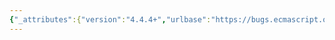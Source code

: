```yaml
---
{"_attributes":{"version":"4.4.4+","urlbase":"https://bugs.ecmascript.org/","maintainer":"dherman@mozilla.com"},"bug":{"bug_id":2920,"creation_ts":"2014-05-29 15:05:00 -0700","short_desc":"Initialize function expression name","delta_ts":"2015-07-10 08:34:18 -0700","product":"Draft for 6th Edition","component":"technical issue","version":"Rev 25: May 22, 2014 Draft","rep_platform":"All","op_sys":"All","bug_status":"RESOLVED","resolution":"WORKSFORME","priority":"Normal","bug_severity":"normal","everconfirmed":true,"reporter":{"uid":"arv","name":"Erik Arvidsson"},"assigned_to":{"uid":"allen","name":"Allen Wirfs-Brock"},"cc":"erik.arvidsson","long_desc":[{"commentid":8673,"comment_count":0,"who":{"uid":"arv","name":"Erik Arvidsson"},"bug_when":"2014-05-29 15:05:23 -0700","thetext":"14.1.22 Runtime Semantics: Evaluation\n\nFunctionExpression : function ( FormalParameters ) { FunctionBody }\n\nDo we need set name to \"\" or are names initialized to \"\" by default?"},{"commentid":9168,"comment_count":1,"who":{"uid":"allen","name":"Allen Wirfs-Brock"},"bug_when":"2014-07-12 09:10:12 -0700","thetext":"see 19.2.4.2: \"Anonymous functions objects that do not have a contextual name associated with them by this specification do not have a  name own property but inherit the name property of %FunctionPrototype%. \""}]}}
---
```

